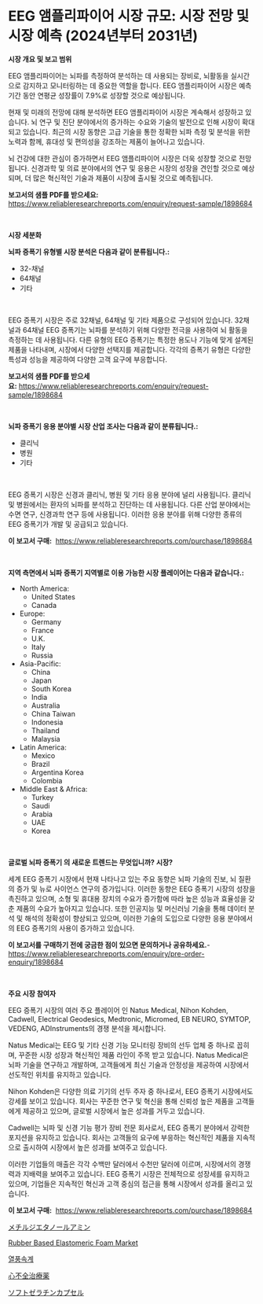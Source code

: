 <p><h1>EEG 앰플리파이어 시장 규모: 시장 전망 및 시장 예측 (2024년부터 2031년)</h1></p><p><strong>시장 개요 및 보고 범위</strong></p>
<p><p>EEG 앰플리파이어는 뇌파를 측정하여 분석하는 데 사용되는 장비로, 뇌활동을 실시간으로 감지하고 모니터링하는 데 중요한 역할을 합니다. EEG 앰플리파이어 시장은 예측 기간 동안 연평균 성장률이 7.9%로 성장할 것으로 예상됩니다.</p><p>현재 및 미래의 전망에 대해 분석하면 EEG 앰플리파이어 시장은 계속해서 성장하고 있습니다. 뇌 연구 및 진단 분야에서의 증가하는 수요와 기술의 발전으로 인해 시장이 확대되고 있습니다. 최근의 시장 동향은 고급 기술을 통한 정확한 뇌파 측정 및 분석을 위한 노력과 함께, 휴대성 및 편의성을 강조하는 제품이 늘어나고 있습니다.</p><p>뇌 건강에 대한 관심이 증가하면서 EEG 앰플리파이어 시장은 더욱 성장할 것으로 전망됩니다. 신경과학 및 의료 분야에서의 연구 및 응용은 시장의 성장을 견인할 것으로 예상되며, 더 많은 혁신적인 기술과 제품이 시장에 출시될 것으로 예측됩니다.</p></p>
<p><strong>보고서의 샘플 PDF를 받으세요:</strong> <a href="https://www.reliableresearchreports.com/enquiry/request-sample/1898684">https://www.reliableresearchreports.com/enquiry/request-sample/1898684</a></p>
<p>&nbsp;</p>
<p><strong>시장 세분화</strong></p>
<p><strong>뇌파 증폭기 유형별 시장 분석은 다음과 같이 분류됩니다.:</strong></p>
<p><ul><li>32-채널</li><li>64채널</li><li>기타</li></ul></p>
<p>&nbsp;</p>
<p><p>EEG 증폭기 시장은 주로 32채널, 64채널 및 기타 제품으로 구성되어 있습니다. 32채널과 64채널 EEG 증폭기는 뇌파를 분석하기 위해 다양한 전극을 사용하여 뇌 활동을 측정하는 데 사용됩니다. 다른 유형의 EEG 증폭기는 특정한 용도나 기능에 맞게 설계된 제품을 나타내며, 시장에서 다양한 선택지를 제공합니다. 각각의 증폭기 유형은 다양한 특성과 성능을 제공하여 다양한 고객 요구에 부응합니다.</p></p>
<p><strong>보고서의 샘플 PDF를 받으세요:</strong>&nbsp;<a href="https://www.reliableresearchreports.com/enquiry/request-sample/1898684">https://www.reliableresearchreports.com/enquiry/request-sample/1898684</a></p>
<p>&nbsp;</p>
<p><strong> 뇌파 증폭기 응용 분야별 시장 산업 조사는 다음과 같이 분류됩니다.:</strong></p>
<p><ul><li>클리닉</li><li>병원</li><li>기타</li></ul></p>
<p>&nbsp;</p>
<p><p>EEG 증폭기 시장은 신경과 클리닉, 병원 및 기타 응용 분야에 널리 사용됩니다. 클리닉 및 병원에서는 환자의 뇌파를 분석하고 진단하는 데 사용됩니다. 다른 산업 분야에서는 수면 연구, 신경과학 연구 등에 사용됩니다. 이러한 응용 분야를 위해 다양한 종류의 EEG 증폭기가 개발 및 공급되고 있습니다.</p></p>
<p><strong>이 보고서 구매:</strong>&nbsp; <a href="https://www.reliableresearchreports.com/purchase/1898684">https://www.reliableresearchreports.com/purchase/1898684</a></p>
<p>&nbsp;</p>
<p><strong>지역 측면에서 뇌파 증폭기 지역별로 이용 가능한 시장 플레이어는 다음과 같습니다.:</strong></p>
<p><ul>
    <li>
        North America:
        <ul>
            <li>United States</li>
            <li>Canada</li>
        </ul>
    </li>
    <li>
        Europe:
        <ul>
            <li>Germany</li>
            <li>France</li>
            <li>U.K.</li>
            <li>Italy</li>
            <li>Russia</li>
        </ul>
    </li>
    <li>
        Asia-Pacific:
        <ul>
            <li>China</li>
            <li>Japan</li>
            <li>South Korea</li>
            <li>India</li>
            <li>Australia</li>
            <li>China Taiwan</li>
            <li>Indonesia</li>
            <li>Thailand</li>
            <li>Malaysia</li>
        </ul>
    </li>
    <li>
        Latin America:
        <ul>
            <li>Mexico</li>
            <li>Brazil</li>
            <li>Argentina Korea</li>
            <li>Colombia</li>
        </ul>
    </li>
    <li>
        Middle East & Africa:
        <ul>
            <li>Turkey</li>
            <li>Saudi</li>
            <li>Arabia</li>
            <li>UAE</li>
            <li>Korea</li>
        </ul>
    </li>
    </ul></p>
<p>&nbsp;</p>
<p><strong>글로벌 뇌파 증폭기 의 새로운 트렌드는 무엇입니까? 시장?</strong></p>
<p><p>세계 EEG 증폭기 시장에서 현재 나타나고 있는 주요 동향은 뇌파 기술의 진보, 뇌 질환의 증가 및 뉴로 사이언스 연구의 증가입니다. 이러한 동향은 EEG 증폭기 시장의 성장을 촉진하고 있으며, 소형 및 휴대용 장치의 수요가 증가함에 따라 높은 성능과 효율성을 갖춘 제품의 수요가 높아지고 있습니다. 또한 인공지능 및 머신러닝 기술을 통해 데이터 분석 및 해석의 정확성이 향상되고 있으며, 이러한 기술의 도입으로 다양한 응용 분야에서의 EEG 증폭기의 사용이 증가하고 있습니다.</p></p>
<p><strong>이 보고서를 구매하기 전에 궁금한 점이 있으면 문의하거나 공유하세요.</strong>- <a href="https://www.reliableresearchreports.com/enquiry/pre-order-enquiry/1898684">https://www.reliableresearchreports.com/enquiry/pre-order-enquiry/1898684</a></p>
<p>&nbsp;</p>
<p><strong>주요 시장 참여자</strong></p>
<p><p>EEG 증폭기 시장의 여러 주요 플레이어 인 Natus Medical, Nihon Kohden, Cadwell, Electrical Geodesics, Medtronic, Micromed, EB NEURO, SYMTOP, VEDENG, ADInstruments의 경쟁 분석을 제시합니다.</p><p>Natus Medical는 EEG 및 기타 신경 기능 모니터링 장비의 선두 업체 중 하나로 꼽히며, 꾸준한 시장 성장과 혁신적인 제품 라인이 주목 받고 있습니다. Natus Medical은 뇌파 기술을 연구하고 개발하며, 고객들에게 최신 기술과 안정성을 제공하여 시장에서 선도적인 위치를 유지하고 있습니다.</p><p>Nihon Kohden은 다양한 의료 기기의 선두 주자 중 하나로서, EEG 증폭기 시장에서도 강세를 보이고 있습니다. 회사는 꾸준한 연구 및 혁신을 통해 신뢰성 높은 제품을 고객들에게 제공하고 있으며, 글로벌 시장에서 높은 성과를 거두고 있습니다.</p><p>Cadwell는 뇌파 및 신경 기능 평가 장비 전문 회사로서, EEG 증폭기 분야에서 강력한 포지션을 유지하고 있습니다. 회사는 고객들의 요구에 부응하는 혁신적인 제품을 지속적으로 출시하여 시장에서 높은 성과를 보여주고 있습니다.</p><p>이러한 기업들의 매출은 각각 수백만 달러에서 수천만 달러에 이르며, 시장에서의 경쟁력과 지배력을 보여주고 있습니다. EEG 증폭기 시장은 전체적으로 성장세를 유지하고 있으며, 기업들은 지속적인 혁신과 고객 중심의 접근을 통해 시장에서 성과를 올리고 있습니다.</p></p>
<p><strong>이 보고서 구매:</strong>&nbsp;&nbsp;<a href="https://www.reliableresearchreports.com/purchase/1898684">https://www.reliableresearchreports.com/purchase/1898684</a></p>
<p><p><a href="https://github.com/wkuactfdzwizk06/Market-Research-Report-List-1/blob/main/1522282194640.md">メチルジエタノールアミン</a></p><p><a href="https://github.com/joannagoyvaerts/Market-Research-Report-List-1/blob/main/rubber-based-elastomeric-foam-market.md">Rubber Based Elastomeric Foam Market</a></p><p><a href="https://github.com/vsckjg50460/Market-Research-Report-List-1/blob/main/2864299194363.md">열풍속계</a></p><p><a href="https://medium.com/@grarrity46/%E5%BF%83%E4%B8%8D%E5%85%A8%E8%96%AC%E5%B8%82%E5%A0%B4%E8%AA%BF%E6%9F%BB%E3%83%AC%E3%83%9D%E3%83%BC%E3%83%88-%E3%81%9D%E3%81%AE%E6%AD%B4%E5%8F%B2%E3%81%8A%E3%82%88%E3%81%B32024%E5%B9%B4%E3%81%8B%E3%82%892031%E5%B9%B4%E3%81%BE%E3%81%A7%E3%81%AE%E4%BA%88%E6%B8%AC-2f2e185c3aea">心不全治療薬</a></p><p><a href="https://github.com/lrlmopnhwd79300/Market-Research-Report-List-1/blob/main/2876754194641.md">ソフトゼラチンカプセル</a></p></p>
